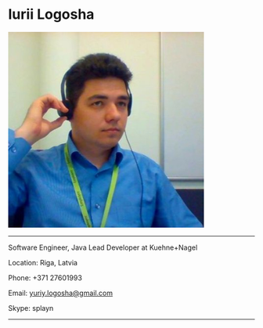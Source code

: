 # Iurii Logosha

![Iurii Logosha][ylogo]

---

Software Engineer, Java Lead Developer at Kuehne+Nagel
   
Location: Riga, Latvia
   
Phone: +371 27601993

Email: yuriy.logosha@gmail.com

Skype: splayn

---








[ylogo]: ylogosha.jpg "Iurii Logosha"

